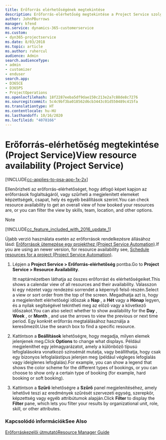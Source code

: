 ```yaml
---
title: Erőforrás elérhetőségének megtekintése
description: Erőforrás-elérhetőség megtekintése a Project Service szolgáltatásban
author: JohnPBurrows
manager: kfend
ms.service: dynamics-365-customerservice
ms.custom:
- dyn365-projectservice
ms.date: 8/03/2018
ms.topic: article
ms.author: ruhercul
audience: Admin
search.audienceType:
- admin
- customizer
- enduser
search.app:
- D365CE
- D365PS
- ProjectOperations
ms.openlocfilehash: 18f2287eeba5df9dae150c213e2a7c88de8c7276
ms.sourcegitcommit: 5c4c9bf3ba018562d6cb3443c01d550489c415fa
ms.translationtype: HT
ms.contentlocale: hu-HU
ms.lasthandoff: 10/16/2020
ms.locfileid: "4078166"
---
```

# <a name="view-resource-availability-project-service"></a><span data-ttu-id="906b7-103">Erőforrás-elérhetőség megtekintése (Project Service)</span><span class="sxs-lookup"><span data-stu-id="906b7-103">View resource availability (Project Service)</span></span>

[!INCLUDE[cc-applies-to-psa-app-1x-2x](../includes/cc-applies-to-psa-app-1x-2x.md)]

<span data-ttu-id="906b7-104">Ellenőrizheti az erőforrás-elérhetőséget, hogy átfogó képet kapjon az erőforrások foglaltságáról, vagy szűrheti a megjelenített elemeket képzettségek, csapat, hely és egyéb beállítások szerint.</span><span class="sxs-lookup"><span data-stu-id="906b7-104">You can check resource availability to get an overall view of how booked your resources are, or you can filter the view by skills, team, location, and other options.</span></span>  
  
> [!NOTE]
> [!INCLUDE[cc_feature_included_with_2016_update_1](../includes/cc-feature-included-with-2016-update-1.md)]  
> 
>  <span data-ttu-id="906b7-105">Újabb verzió használata esetén az erőforrások rendelkezésre állásához lásd: [Erőforrások ütemezése egy projekthez (Project Service Automation)](../psa/schedule-resources-project.md).</span><span class="sxs-lookup"><span data-stu-id="906b7-105">If you are using an newer version, for resource availability see, [Schedule resources for a project (Project Service Automation)](../psa/schedule-resources-project.md).</span></span>  

1. <span data-ttu-id="906b7-106">Lépjen a **Project Service > Erőforrás-elérhetőség** pontba.</span><span class="sxs-lookup"><span data-stu-id="906b7-106">Go to **Project Service > Resource Availability**.</span></span>  

    <span data-ttu-id="906b7-107">Itt naptárnézetben láthatja az összes erőforrást és elérhetőségeiket.</span><span class="sxs-lookup"><span data-stu-id="906b7-107">This shows a calendar view of all resources and their availability.</span></span> <span data-ttu-id="906b7-108">Válasszon ki egy nézetet vagy rendezési sorrendet a képernyő felső részén.</span><span class="sxs-lookup"><span data-stu-id="906b7-108">Select a view or sort order from the top of the screen.</span></span> <span data-ttu-id="906b7-109">Megadhatja azt is, hogy a megjelenített elérhetőségi időszak a **Nap** , a **Hét** vagy a **Hónap** legyen, és a nyilak segítségével tekintheti meg az előző vagy a következő időszakot.</span><span class="sxs-lookup"><span data-stu-id="906b7-109">You can also select whether to show availability for the **Day** , **Week** , or **Month** , and use the arrows to view the previous or next time period.</span></span> <span data-ttu-id="906b7-110">Egy konkrét erőforrás megtalálásához használja a keresőmezőt.</span><span class="sxs-lookup"><span data-stu-id="906b7-110">Use the search box to find a specific resource.</span></span>  

2. <span data-ttu-id="906b7-111">Kattintson a **Beállítások** lehetőségre, hogy megadja, milyen elemek jelenjenek meg.</span><span class="sxs-lookup"><span data-stu-id="906b7-111">Click **Options** to change what displays.</span></span> <span data-ttu-id="906b7-112">Például megjeleníthet egy jelmagyarázatot, amely a különböző típusú lefoglalásokra vonatkozó színsémát mutatja, vagy beállíthatja, hogy csak egy bizonyos lefoglalástípus jelenjen meg (például végleges lefoglalás vagy ideiglenes lefoglalás).</span><span class="sxs-lookup"><span data-stu-id="906b7-112">For example, you can show a legend that shows the color scheme for the different types of bookings, or you can choose to show only a certain type of booking (for example, hard booking or soft booking).</span></span>  

3. <span data-ttu-id="906b7-113">Kattintson a **Szűrő** lehetőségre a **Szűrő** panel megjelenítéséhez, amely lehetővé teszi az eredmények szűrését szervezeti egység, szerepkör, képzettség vagy egyéb attribútumok alapján.</span><span class="sxs-lookup"><span data-stu-id="906b7-113">Click **Filter** to display the **Filter** pane, which lets you filter your results by organizational unit, role, skill, or other attributes.</span></span>  

### <a name="see-also"></a><span data-ttu-id="906b7-114">Kapcsolódó információk</span><span class="sxs-lookup"><span data-stu-id="906b7-114">See Also</span></span>  
 [<span data-ttu-id="906b7-115">Erőforráskezelői útmutató</span><span class="sxs-lookup"><span data-stu-id="906b7-115">Resource Manager Guide</span></span>](../psa/resource-manager-guide.md)
